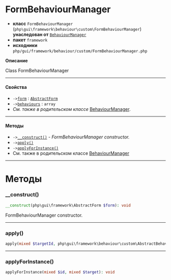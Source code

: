 # FormBehaviourManager

- **класс** `FormBehaviourManager` (`php\gui\framework\behaviour\custom\FormBehaviourManager`) **унаследован от** [`BehaviourManager`](https://github.com/jphp-compiler/develnext/blob/master/dn-app-framework/api-docs/classes/php/gui/framework/behaviour/custom/BehaviourManager.ru.md)
- **пакет** `framework`
- **исходники** `php/gui/framework/behaviour/custom/FormBehaviourManager.php`

**Описание**

Class FormBehaviourManager

---

#### Свойства

- `->`[`form`](#prop-form) : [`AbstractForm`](https://github.com/jphp-compiler/develnext/blob/master/dn-app-framework/api-docs/classes/php/gui/framework/AbstractForm.ru.md)
- `->`[`behaviours`](#prop-behaviours) : `array`
- *См. также в родительском классе* [BehaviourManager](https://github.com/jphp-compiler/develnext/blob/master/dn-app-framework/api-docs/classes/php/gui/framework/behaviour/custom/BehaviourManager.ru.md).

---

#### Методы

- `->`[`__construct()`](#method-__construct) - _FormBehaviourManager constructor._
- `->`[`apply()`](#method-apply)
- `->`[`applyForInstance()`](#method-applyforinstance)
- См. также в родительском классе [BehaviourManager](https://github.com/jphp-compiler/develnext/blob/master/dn-app-framework/api-docs/classes/php/gui/framework/behaviour/custom/BehaviourManager.ru.md)

---
# Методы

<a name="method-__construct"></a>

### __construct()
```php
__construct(php\gui\framework\AbstractForm $form): void
```
FormBehaviourManager constructor.

---

<a name="method-apply"></a>

### apply()
```php
apply(mixed $targetId, php\gui\framework\behaviour\custom\AbstractBehaviour $behaviour): void
```

---

<a name="method-applyforinstance"></a>

### applyForInstance()
```php
applyForInstance(mixed $id, mixed $target): void
```